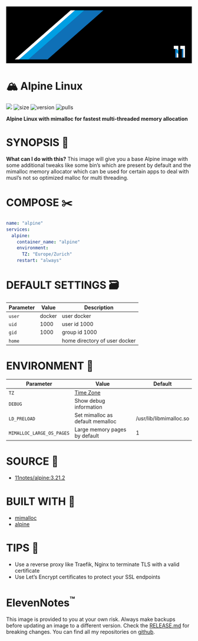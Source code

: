 ![Banner](https://github.com/11notes/defaults/blob/main/static/img/banner.png?raw=true)

# 🏔️ Alpine Linux
[<img src="https://img.shields.io/badge/github-source-blue?logo=github">](https://github.com/11notes/docker-alpine/tree/3.21.2) ![size](https://img.shields.io/docker/image-size/11notes/alpine/3.21.2?color=0eb305) ![version](https://img.shields.io/docker/v/11notes/alpine/3.21.2?color=eb7a09) ![pulls](https://img.shields.io/docker/pulls/11notes/alpine?color=2b75d6)

**Alpine Linux with mimalloc for fastest multi-threaded memory allocation**

# SYNOPSIS 📖
**What can I do with this?** This image will give you a base Alpine image with some additional tweaks like some bin’s which are present by default and the mimalloc memory allocator which can be used for certain apps to deal with musl’s not so optimized malloc for multi threading. 

# COMPOSE ✂️
```yaml
name: "alpine"
services:
  alpine:
    container_name: "alpine"
    environment:
      TZ: "Europe/Zurich"
    restart: "always"
```

# DEFAULT SETTINGS 🗃️
| Parameter | Value | Description |
| --- | --- | --- |
| `user` | docker | user docker |
| `uid` | 1000 | user id 1000 |
| `gid` | 1000 | group id 1000 |
| `home` |  | home directory of user docker |

# ENVIRONMENT 📝
| Parameter | Value | Default |
| --- | --- | --- |
| `TZ` | [Time Zone](https://en.wikipedia.org/wiki/List_of_tz_database_time_zones) | |
| `DEBUG` | Show debug information | |
| `LD_PRELOAD` | Set mimalloc as default memalloc | /usr/lib/libmimalloc.so |
| `MIMALLOC_LARGE_OS_PAGES` | Large memory pages by default | 1 |

# SOURCE 💾
* [11notes/alpine:3.21.2](https://github.com/11notes/docker-alpine/tree/3.21.2)

# BUILT WITH 🧰
* [mimalloc](https://github.com/microsoft/mimalloc)
* [alpine](https://alpinelinux.org)

# TIPS 📌
* Use a reverse proxy like Traefik, Nginx to terminate TLS with a valid certificate
* Use Let’s Encrypt certificates to protect your SSL endpoints

# ElevenNotes<sup>™️</sup>
This image is provided to you at your own risk. Always make backups before updating an image to a different version. Check the [RELEASE.md](https://github.com/11notes/docker-alpine/blob/3.21.2/RELEASE.md) for breaking changes. You can find all my repositories on [github](https://github.com/11notes).